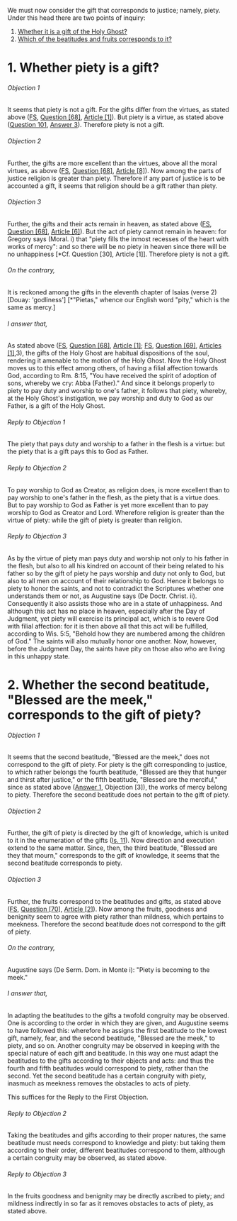 We must now consider the gift that corresponds to justice; namely, piety. Under this head there are two points of inquiry:  

1. [ Whether it is a gift of the Holy Ghost?](#1.%20Whether%20piety%20is%20a%20gift?)
2. [ Which of the beatitudes and fruits corresponds to it?](#2.%20Whether%20the%20second%20beatitude,%20"Blessed%20are%20the%20meek,"%20corresponds%20to%20the%20gift%20of%20piety?)



# 1. Whether piety is a gift? 

###### Objection 1
It seems that piety is not a gift. For the gifts differ from the virtues, as stated above ([FS](../FS.html), [Question \[68\]](../FS/FS068.html#FSQ68OUTP1), [Article \[1\]](../FS/FS068.html#FSQ68A1THEP1)). But piety is a virtue, as stated above ([Question 101](../92.%20Vices%20Opposed%20to%20Religion/97.%20Irreligion,%20I.e.%20by%20Way%20of%20Deficiency/101.%20Piety.md), [Answer 3](../92.%20Vices%20Opposed%20to%20Religion/97.%20Irreligion,%20I.e.%20by%20Way%20of%20Deficiency/101.%20Piety.md#3.%20Whether%20piety%20is%20a%20special%20virtue%20distinct%20from%20other%20virtues?%20)). Therefore piety is not a gift.  

###### Objection 2
Further, the gifts are more excellent than the virtues, above all the moral virtues, as above ([FS](../FS.html), [Question \[68\]](../FS/FS068.html#FSQ68OUTP1), [Article \[8\]](../FS/FS068.html#FSQ68A8THEP1)). Now among the parts of justice religion is greater than piety. Therefore if any part of justice is to be accounted a gift, it seems that religion should be a gift rather than piety.  

###### Objection 3
Further, the gifts and their acts remain in heaven, as stated above ([FS](../FS.html), [Question \[68\]](../FS/FS068.html#FSQ68OUTP1), [Article \[6\]](../FS/FS068.html#FSQ68A6THEP1)). But the act of piety cannot remain in heaven: for Gregory says (Moral. i) that "piety fills the inmost recesses of the heart with works of mercy": and so there will be no piety in heaven since there will be no unhappiness \[\*Cf. Question \[30\], Article \[1\]\]. Therefore piety is not a gift.  

###### On the contrary,
It is reckoned among the gifts in the eleventh chapter of Isaias (verse 2) \[Douay: 'godliness'\] \[\*"Pietas," whence our English word "pity," which is the same as mercy.\]  

###### I answer that,
As stated above ([FS](../FS.html), [Question \[68\]](../FS/FS068.html#FSQ68OUTP1), [Article \[1\]](../FS/FS068.html#FSQ68A1THEP1); [FS](../FS.html), [Question \[69\]](../FS/FS069.html#FSQ69OUTP1), [Articles \[1\]](../FS/FS069.html#FSQ69ATHEP1),3), the gifts of the Holy Ghost are habitual dispositions of the soul, rendering it amenable to the motion of the Holy Ghost. Now the Holy Ghost moves us to this effect among others, of having a filial affection towards God, according to Rm. 8:15, "You have received the spirit of adoption of sons, whereby we cry: Abba (Father)." And since it belongs properly to piety to pay duty and worship to one's father, it follows that piety, whereby, at the Holy Ghost's instigation, we pay worship and duty to God as our Father, is a gift of the Holy Ghost.  

###### Reply to Objection 1
The piety that pays duty and worship to a father in the flesh is a virtue: but the piety that is a gift pays this to God as Father.  

###### Reply to Objection 2
To pay worship to God as Creator, as religion does, is more excellent than to pay worship to one's father in the flesh, as the piety that is a virtue does. But to pay worship to God as Father is yet more excellent than to pay worship to God as Creator and Lord. Wherefore religion is greater than the virtue of piety: while the gift of piety is greater than religion.  

###### Reply to Objection 3
As by the virtue of piety man pays duty and worship not only to his father in the flesh, but also to all his kindred on account of their being related to his father so by the gift of piety he pays worship and duty not only to God, but also to all men on account of their relationship to God. Hence it belongs to piety to honor the saints, and not to contradict the Scriptures whether one understands them or not, as Augustine says (De Doctr. Christ. ii). Consequently it also assists those who are in a state of unhappiness. And although this act has no place in heaven, especially after the Day of Judgment, yet piety will exercise its principal act, which is to revere God with filial affection: for it is then above all that this act will be fulfilled, according to Wis. 5:5, "Behold how they are numbered among the children of God." The saints will also mutually honor one another. Now, however, before the Judgment Day, the saints have pity on those also who are living in this unhappy state.  




# 2. Whether the second beatitude, "Blessed are the meek," corresponds to the gift of piety? 

###### Objection 1
It seems that the second beatitude, "Blessed are the meek," does not correspond to the gift of piety. For piety is the gift corresponding to justice, to which rather belongs the fourth beatitude, "Blessed are they that hunger and thirst after justice," or the fifth beatitude, "Blessed are the merciful," since as stated above ([Answer 1](#1.%20Whether%20piety%20is%20a%20gift?%20), Objection \[3\]), the works of mercy belong to piety. Therefore the second beatitude does not pertain to the gift of piety.  

###### Objection 2
Further, the gift of piety is directed by the gift of knowledge, which is united to it in the enumeration of the gifts ([Is. 11](http://bible.gospelcom.net/bible?Is++11)). Now direction and execution extend to the same matter. Since, then, the third beatitude, "Blessed are they that mourn," corresponds to the gift of knowledge, it seems that the second beatitude corresponds to piety.  

###### Objection 3
Further, the fruits correspond to the beatitudes and gifts, as stated above ([FS](../FS.html), [Question \[70\]](../FS/FS070.html#FSQ70OUTP1), [Article \[2\]](../FS/FS070.html#FSQ70A2THEP1)). Now among the fruits, goodness and benignity seem to agree with piety rather than mildness, which pertains to meekness. Therefore the second beatitude does not correspond to the gift of piety.  

###### On the contrary,
Augustine says (De Serm. Dom. in Monte i): "Piety is becoming to the meek."  

###### I answer that,
In adapting the beatitudes to the gifts a twofold congruity may be observed. One is according to the order in which they are given, and Augustine seems to have followed this: wherefore he assigns the first beatitude to the lowest gift, namely, fear, and the second beatitude, "Blessed are the meek," to piety, and so on. Another congruity may be observed in keeping with the special nature of each gift and beatitude. In this way one must adapt the beatitudes to the gifts according to their objects and acts: and thus the fourth and fifth beatitudes would correspond to piety, rather than the second. Yet the second beatitude has a certain congruity with piety, inasmuch as meekness removes the obstacles to acts of piety.  

This suffices for the Reply to the First Objection.

###### Reply to Objection 2
Taking the beatitudes and gifts according to their proper natures, the same beatitude must needs correspond to knowledge and piety: but taking them according to their order, different beatitudes correspond to them, although a certain congruity may be observed, as stated above.  

###### Reply to Objection 3
In the fruits goodness and benignity may be directly ascribed to piety; and mildness indirectly in so far as it removes obstacles to acts of piety, as stated above.